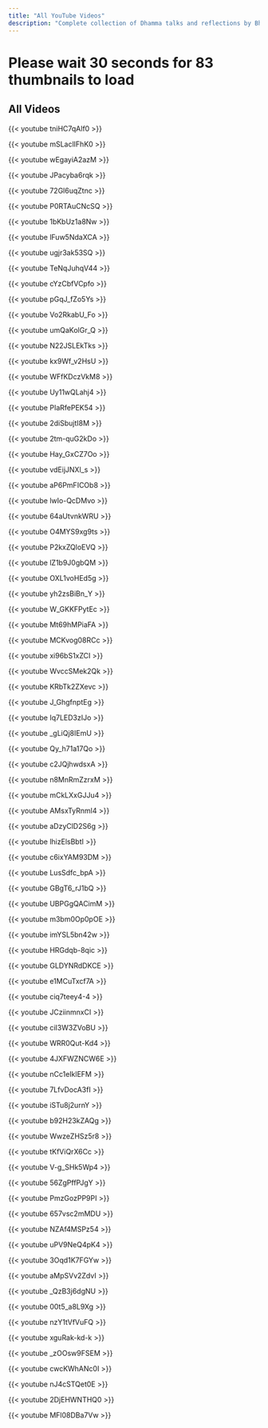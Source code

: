```yaml
---
title: "All YouTube Videos"
description: "Complete collection of Dhamma talks and reflections by Bhante Subhuti."
---
```


# Please wait 30 seconds for 83 thumbnails to load

## All Videos
{{< youtube tniHC7qAlf0 >}}

{{< youtube mSLaclIFhK0 >}}

{{< youtube wEgayiA2azM >}}

{{< youtube JPacyba6rqk >}}

{{< youtube 72Gl6uqZtnc >}}

{{< youtube P0RTAuCNcSQ >}}

{{< youtube 1bKbUz1a8Nw >}}

{{< youtube lFuw5NdaXCA >}}

{{< youtube ugjr3ak53SQ >}}

{{< youtube TeNqJuhqV44 >}}

{{< youtube cYzCbfVCpfo >}}

{{< youtube pGqJ_fZo5Ys >}}

{{< youtube Vo2RkabU_Fo >}}

{{< youtube umQaKolGr_Q >}}

{{< youtube N22JSLEkTks >}}

{{< youtube kx9Wf_v2HsU >}}

{{< youtube WFfKDczVkM8 >}}

{{< youtube Uy11wQLahj4 >}}

{{< youtube PIaRfePEK54 >}}

{{< youtube 2diSbujtI8M >}}

{{< youtube 2tm-quG2kDo >}}

{{< youtube Hay_GxCZ7Oo >}}

{{< youtube vdEijJNXl_s >}}

{{< youtube aP6PmFICOb8 >}}

{{< youtube lwIo-QcDMvo >}}

{{< youtube 64aUtvnkWRU >}}

{{< youtube O4MYS9xg9ts >}}

{{< youtube P2kxZQloEVQ >}}

{{< youtube lZ1b9J0gbQM >}}

{{< youtube OXL1voHEd5g >}}

{{< youtube yh2zsBiBn_Y >}}

{{< youtube W_GKKFPytEc >}}

{{< youtube Mt69hMPiaFA >}}

{{< youtube MCKvog08RCc >}}

{{< youtube xi96bS1xZCI >}}

{{< youtube WvccSMek2Qk >}}

{{< youtube KRbTk2ZXevc >}}

{{< youtube J_GhgfnptEg >}}

{{< youtube Iq7LED3zIJo >}}

{{< youtube _gLiQj8IEmU >}}

{{< youtube Qy_h71a17Qo >}}

{{< youtube c2JQjhwdsxA >}}

{{< youtube n8MnRmZzrxM >}}

{{< youtube mCkLXxGJJu4 >}}

{{< youtube AMsxTyRnml4 >}}

{{< youtube aDzyClD2S6g >}}

{{< youtube lhizElsBbtI >}}

{{< youtube c6ixYAM93DM >}}

{{< youtube LusSdfc_bpA >}}

{{< youtube GBgT6_rJ1bQ >}}

{{< youtube UBPGgQACimM >}}

{{< youtube m3bm0Op0pOE >}}

{{< youtube imYSL5bn42w >}}

{{< youtube HRGdqb-8qic >}}

{{< youtube GLDYNRdDKCE >}}

{{< youtube e1MCuTxcf7A >}}

{{< youtube ciq7teey4-4 >}}

{{< youtube JCziinmnxCI >}}

{{< youtube ciI3W3ZVoBU >}}

{{< youtube WRR0Qut-Kd4 >}}

{{< youtube 4JXFWZNCW6E >}}

{{< youtube nCc1eIklEFM >}}

{{< youtube 7LfvDocA3fI >}}

{{< youtube iSTu8j2urnY >}}

{{< youtube b92H23kZAQg >}}

{{< youtube WwzeZHSz5r8 >}}

{{< youtube tKfViQrX6Cc >}}

{{< youtube V-g_SHk5Wp4 >}}

{{< youtube 56ZgPffPJgY >}}

{{< youtube PmzGozPP9PI >}}

{{< youtube 657vsc2mMDU >}}

{{< youtube NZAf4MSPz54 >}}

{{< youtube uPV9NeQ4pK4 >}}

{{< youtube 3Oqd1K7FGYw >}}

{{< youtube aMpSVv2ZdvI >}}

{{< youtube _QzB3j6dgNU >}}

{{< youtube 00t5_a8L9Xg >}}

{{< youtube nzY1tVfVuFQ >}}

{{< youtube xguRak-kd-k >}}

{{< youtube _zOOsw9FSEM >}}

{{< youtube cwcKWhANc0I >}}

{{< youtube nJ4cSTQet0E >}}

{{< youtube 2DjEHWNTHQ0 >}}

{{< youtube MFl08DBa7Vw >}}

